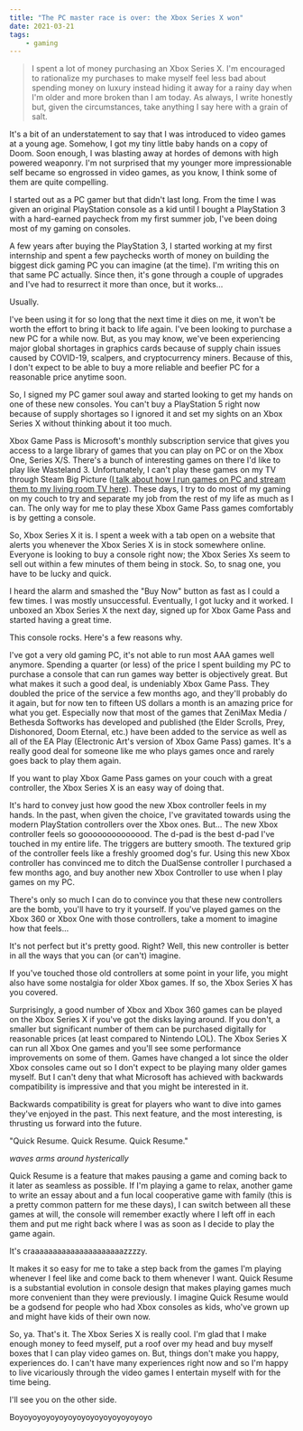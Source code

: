 ```yaml
---
title: "The PC master race is over: the Xbox Series X won"
date: 2021-03-21
tags:
    - gaming
---
```

> I spent a lot of money purchasing an Xbox Series X. I'm encouraged to rationalize my purchases to make myself feel less bad about spending money on luxury instead hiding it away for a rainy day when I'm older and more broken than I am today. As always, I write honestly but, given the circumstances, take anything I say here with a grain of salt.

It's a bit of an understatement to say that I was introduced to video games at a young age. Somehow, I got my tiny little baby hands on a copy of Doom. Soon enough, I was blasting away at hordes of demons with high powered weaponry. I'm not surprised that my younger more impressionable self became so engrossed in video games, as you know, I think some of them are quite compelling.

I started out as a PC gamer but that didn't last long. From the time I was given an original PlayStation console as a kid until I bought a PlayStation 3 with a hard-earned paycheck from my first summer job, I've been doing most of my gaming on consoles.

A few years after buying the PlayStation 3, I started working at my first internship and spent a few paychecks worth of money on building the biggest dick gaming PC you can imagine (at the time). I'm writing this on that same PC actually. Since then, it's gone through a couple of upgrades and I've had to resurrect it more than once, but it works...

Usually.

I've been using it for so long that the next time it dies on me, it won't be worth the effort to bring it back to life again. I've been looking to purchase a new PC for a while now. But, as you may know, we've been experiencing major global shortages in graphics cards because of supply chain issues caused by COVID-19, scalpers, and cryptocurrency miners. Because of this, I don't expect to be able to buy a more reliable and beefier PC for a reasonable price anytime soon.

So, I signed my PC gamer soul away and started looking to get my hands on one of these new consoles. You can't buy a PlayStation 5 right now because of supply shortages so I ignored it and set my sights on an Xbox Series X without thinking about it too much.

Xbox Game Pass is Microsoft's monthly subscription service that gives you access to a large library of games that you can play on PC or on the Xbox One, Series X/S. There's a bunch of interesting games on there I'd like to play like Wasteland 3. Unfortunately, I can't play these games on my TV through Steam Big Picture ([I talk about how I run games on PC and stream them to my living room TV here](/blog/2020-11-15/)). These days, I try to do most of my gaming on my couch to try and separate my job from the rest of my life as much as I can. The only way for me to play these Xbox Game Pass games comfortably is by getting a console.

So, Xbox Series X it is. I spent a week with a tab open on a website that alerts you whenever the Xbox Series X is in stock somewhere online. Everyone is looking to buy a console right now; the Xbox Series Xs seem to sell out within a few minutes of them being in stock. So, to snag one, you have to be lucky and quick.

I heard the alarm and smashed the "Buy Now" button as fast as I could a few times. I was mostly unsuccessful. Eventually, I got lucky and it worked. I unboxed an Xbox Series X the next day, signed up for Xbox Game Pass and started having a great time.

This console rocks. Here's a few reasons why.

I've got a very old gaming PC, it's not able to run most AAA games well anymore. Spending a quarter (or less) of the price I spent building my PC to purchase a console that can run games way better is objectively great. But what makes it such a good deal, is undeniably Xbox Game Pass. They doubled the price of the service a few months ago, and they'll probably do it again, but for now ten to fifteen US dollars a month is an amazing price for what you get. Especially now that most of the games that ZeniMax Media / Bethesda Softworks has developed and published (the Elder Scrolls, Prey, Dishonored, Doom Eternal, etc.) have been added to the service as well as all of the EA Play (Electronic Art's version of Xbox Game Pass) games. It's a really good deal for someone like me who plays games once and rarely goes back to play them again.

If you want to play Xbox Game Pass games on your couch with a great controller, the Xbox Series X is an easy way of doing that.

It's hard to convey just how good the new Xbox controller feels in my hands. In the past, when given the choice, I've gravitated towards using the modern PlayStation controllers over the Xbox ones. But… The new Xbox controller feels so goooooooooooood. The d-pad is the best d-pad I've touched in my entire life. The triggers are buttery smooth. The textured grip of the controller feels like a freshly groomed dog's fur. Using this new Xbox controller has convinced me to ditch the DualSense controller I purchased a few months ago, and buy another new Xbox Controller to use when I play games on my PC.

There's only so much I can do to convince you that these new controllers are the bomb, you'll have to try it yourself. If you've played games on the Xbox 360 or Xbox One with those controllers, take a moment to imagine how that feels...

It's not perfect but it's pretty good. Right? Well, this new controller is better in all the ways that you can (or can't) imagine.

If you've touched those old controllers at some point in your life, you might also have some nostalgia for older Xbox games. If so, the Xbox Series X has you covered.

Surprisingly, a good number of Xbox and Xbox 360 games can be played on the Xbox Series X if you've got the disks laying around. If you don't, a smaller but significant number of them can be purchased digitally for reasonable prices (at least compared to Nintendo LOL). The Xbox Series X can run all Xbox One games and you'll see some performance improvements on some of them. Games have changed a lot since the older Xbox consoles came out so I don't expect to be playing many older games myself. But I can't deny that what Microsoft has achieved with backwards compatibility is impressive and that you might be interested in it.

Backwards compatibility is great for players who want to dive into games they've enjoyed in the past. This next feature, and the most interesting, is thrusting us forward into the future.

"Quick Resume. Quick Resume. Quick Resume."

_waves arms around hysterically_

Quick Resume is a feature that makes pausing a game and coming back to it later as seamless as possible. If I'm playing a game to relax, another game to write an essay about and a fun local cooperative game with family (this is a pretty common pattern for me these days), I can switch between all these games at will, the console will remember exactly where I left off in each them and put me right back where I was as soon as I decide to play the game again.

It's craaaaaaaaaaaaaaaaaaaaazzzzy.

It makes it so easy for me to take a step back from the games I'm playing whenever I feel like and come back to them whenever I want. Quick Resume is a substantial evolution in console design that makes playing games much more convenient than they were previously. I imagine Quick Resume would be a godsend for people who had Xbox consoles as kids, who've grown up and might have kids of their own now.

So, ya. That's it. The Xbox Series X is really cool. I'm glad that I make enough money to feed myself, put a roof over my head and buy myself boxes that I can play video games on. But, things don't make you happy, experiences do. I can't have many experiences right now and so I'm happy to live vicariously through the video games I entertain myself with for the time being.

I'll see you on the other side.

Boyoyoyoyoyoyoyoyoyoyoyoyoyoyoyo
